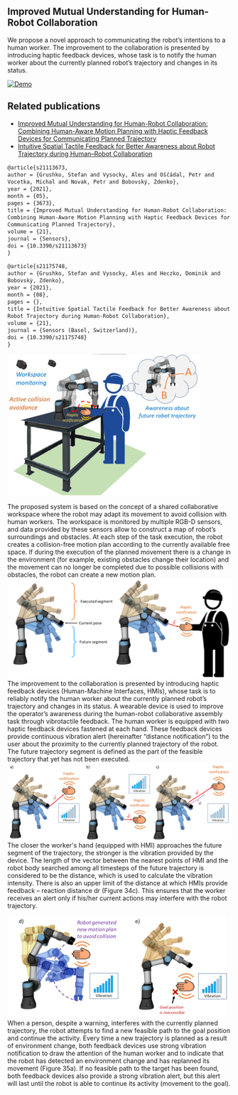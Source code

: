 ## Improved Mutual Understanding for Human-Robot Collaboration 
We propose a novel approach to communicating the robot’s intentions to a human worker. The improvement to the collaboration is presented by introducing haptic feedback devices, whose task is to notify the human worker about the currently planned robot’s trajectory and changes in its status.

[![Demo](https://img.youtube.com/vi/pzwWaD9q2bo/maxresdefault.jpg)](https://www.youtube.com/watch?v=pzwWaD9q2bo)


## Related publications

*   [Improved Mutual Understanding for Human-Robot Collaboration: Combining Human-Aware Motion Planning with Haptic Feedback Devices for Communicating Planned Trajectory](https://www.mdpi.com/1424-8220/21/11/3673)
*   [Intuitive Spatial Tactile Feedback for Better Awareness about Robot Trajectory during Human–Robot Collaboration](https://doi.org/10.3390/s21175748)

```
@article{s21113673,
author = {Grushko, Stefan and Vysocky, Ales and Oščádal, Petr and Vocetka, Michal and Novak, Petr and Bobovský, Zdenko},
year = {2021},
month = {05},
pages = {3673},
title = {Improved Mutual Understanding for Human-Robot Collaboration: Combining Human-Aware Motion Planning with Haptic Feedback Devices for Communicating Planned Trajectory},
volume = {21},
journal = {Sensors},
doi = {10.3390/s21113673}
}
```
```
@article{s21175748,
author = {Grushko, Stefan and Vysocky, Ales and Heczko, Dominik and Bobovský, Zdenko},
year = {2021},
month = {08},
pages = {},
title = {Intuitive Spatial Tactile Feedback for Better Awareness about Robot Trajectory during Human-Robot Collaboration},
volume = {21},
journal = {Sensors (Basel, Switzerland)},
doi = {10.3390/s21175748}
}
```

![Abstract](illustrations/graphical_abstract.png) 

The proposed system is based on the concept of a shared collaborative workspace where the robot may adapt its movement to avoid collision with human workers. The workspace is monitored by multiple RGB-D sensors, and data provided by these sensors allow to construct a map of robot’s surroundings and obstacles. At each step of the task execution, the robot creates a collision-free motion plan according to the currently available free space. If during the execution of the planned movement there is a change in the environment (for example, existing obstacles change their location) and the movement can no longer be completed due to possible collisions with obstacles, the robot can create a new motion plan. <br/>
![Fig1](illustrations/1.png) <br/>
The improvement to the collaboration is presented by introducing haptic feedback devices (Human-Machine Interfaces, HMIs), whose task is to reliably notify the human worker about the currently planned robot’s trajectory and changes in its status. A wearable device is used to improve the operator’s awareness during the human-robot collaborative assembly task through vibrotactile feedback. The human worker is equipped with two haptic feedback devices fastened at each hand. These feedback devices provide continuous vibration alert (hereinafter “distance notification”) to the user about the proximity to the currently planned trajectory of the robot. The future trajectory segment is defined as the part of the feasible trajectory that yet has not been executed.<br/>
![Fig2](illustrations/2.png) <br/>
The closer the worker's hand (equipped with HMI) approaches the future segment of the trajectory, the stronger is the vibration provided by the device. The length of the vector between the nearest points of HMI and the robot body searched among all timesteps of the future trajectory is considered to be the distance, which is used to calculate the vibration intensity. There is also an upper limit of the distance at which HMIs provide feedback – reaction distance dr (Figure 34c). This ensures that the worker receives an alert only if his/her current actions may interfere with the robot trajectory.<br/>

![Fig3](illustrations/3.png) <br/>
When a person, despite a warning, interferes with the currently planned trajectory, the robot attempts to find a new feasible path to the goal position and continue the activity. Every time a new trajectory is planned as a result of environment change, both feedback devices use strong vibration notification to draw the attention of the human worker and to indicate that the robot has detected an environment change and has replanned its movement (Figure 35a). If no feasible path to the target has been found, both feedback devices also provide a strong vibration alert, but this alert will last until the robot is able to continue its activity (movement to the goal). 

